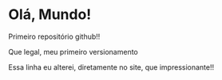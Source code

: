 # Olá, Mundo!
 Primeiro repositório github!!

 Que legal, meu primeiro versionamento

 Essa linha eu alterei, diretamente no site, que impressionante!! 
